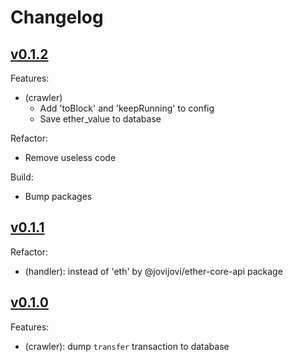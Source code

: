 # Changelog

## [v0.1.2](https://github.com/jovijovi/ether-crawler/releases/tag/v0.1.2)

Features:

- (crawler)
  - Add 'toBlock' and 'keepRunning' to config
  - Save ether_value to database

Refactor:
- Remove useless code

Build:
- Bump packages

## [v0.1.1](https://github.com/jovijovi/ether-crawler/releases/tag/v0.1.1)

Refactor:

- (handler): instead of 'eth' by @jovijovi/ether-core-api package

## [v0.1.0](https://github.com/jovijovi/ether-crawler/releases/tag/v0.1.0)

Features:

- (crawler): dump `transfer` transaction to database
